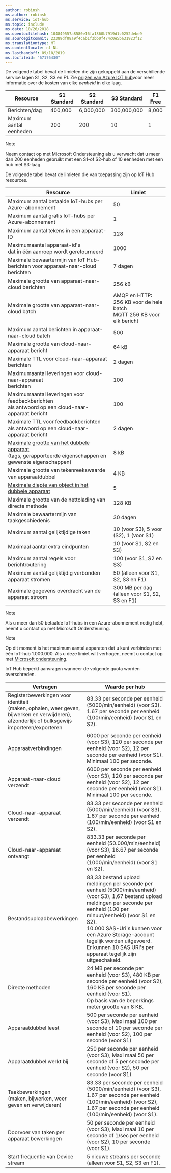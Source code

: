 ```yaml
---
author: robinsh
ms.author: robinsh
ms.service: iot-hub
ms.topic: include
ms.date: 10/26/2018
ms.openlocfilehash: 104849557a8580e16fa1860b7919d1c0252debe9
ms.sourcegitcommit: 23389df08a9f4cab1f3bb0f474c0e5ba31923f12
ms.translationtype: MT
ms.contentlocale: nl-NL
ms.lasthandoff: 09/10/2019
ms.locfileid: "67176430"
---
```

De volgende tabel bevat de limieten die zijn gekoppeld aan de verschillende service lagen S1, S2, S3 en F1. Zie [prijzen van Azure IOT hub](https://azure.microsoft.com/pricing/details/iot-hub/)voor meer informatie over de kosten van elke *eenheid* in elke laag.

| Resource | S1 Standard | S2 Standard | S3 Standard | F1 Free |
| --- | --- | --- | --- | --- |
| Berichten/dag |400,000 |6,000,000 |300,000,000 |8,000 |
| Maximum aantal eenheden |200 |200 |10 |1 |

> [!NOTE]
> Neem contact op met Microsoft Ondersteuning als u verwacht dat u meer dan 200 eenheden gebruikt met een S1-of S2-hub of 10 eenheden met een hub met S3-laag.
> 
> 

De volgende tabel bevat de limieten die van toepassing zijn op IoT Hub resources.

| Resource | Limiet |
| --- | --- |
| Maximum aantal betaalde IoT-hubs per Azure-abonnement |50 |
| Maximum aantal gratis IoT-hubs per Azure-abonnement |1 |
| Maximum aantal tekens in een apparaat-ID | 128 |
| Maximumaantal apparaat-id's<br/> dat in één aanroep wordt geretourneerd |1000 |
| Maximale bewaartermijn van IoT Hub-berichten voor apparaat-naar-cloud berichten |7 dagen |
| Maximale grootte van apparaat-naar-cloud berichten |256 kB |
| Maximale grootte van apparaat-naar-cloud batch |AMQP en HTTP: 256 KB voor de hele batch <br/>MQTT 256 KB voor elk bericht |
| Maximum aantal berichten in apparaat-naar-cloud batch |500 |
| Maximale grootte van cloud-naar-apparaat bericht |64 kB |
| Maximale TTL voor cloud-naar-apparaat berichten |2 dagen |
| Maximumaantal leveringen voor cloud-naar-apparaat <br/> berichten |100 |
| Maximumaantal leveringen voor feedbackberichten <br/> als antwoord op een cloud-naar-apparaat bericht |100 |
| Maximale TTL voor feedbackberichten <br/> als antwoord op een cloud-naar-apparaat bericht |2 dagen |
| [Maximale grootte van het dubbele apparaat](../articles/iot-hub/iot-hub-devguide-device-twins.md#device-twin-size) <br/> (tags, gerapporteerde eigenschappen en gewenste eigenschappen) | 8 kB |
| Maximale grootte van tekenreekswaarde van apparaatdubbel | 4 KB |
| [Maximale diepte van object in het dubbele apparaat](../articles/iot-hub/iot-hub-devguide-device-twins.md#tags-and-properties-format) | 5 |
| Maximale grootte van de nettolading van directe methode | 128 KB |
| Maximale bewaartermijn van taakgeschiedenis | 30 dagen |
| Maximum aantal gelijktijdige taken | 10 (voor S3), 5 voor (S2), 1 (voor S1) |
| Maximaal aantal extra eindpunten | 10 (voor S1, S2 en S3) |
| Maximum aantal regels voor berichtroutering | 100 (voor S1, S2 en S3) |
| Maximum aantal gelijktijdig verbonden apparaat stromen | 50 (alleen voor S1, S2, S3 en F1) |
| Maximale gegevens overdracht van de apparaat stroom | 300 MB per dag (alleen voor S1, S2, S3 en F1) |

> [!NOTE]
> Als u meer dan 50 betaalde IoT-hubs in een Azure-abonnement nodig hebt, neemt u contact op met Microsoft Ondersteuning.

> [!NOTE]
> Op dit moment is het maximum aantal apparaten dat u kunt verbinden met één IoT-hub 1.000.000. Als u deze limiet wilt verhogen, neemt u contact op met [Microsoft ondersteuning](https://azure.microsoft.com/support/options/).

IoT Hub beperkt aanvragen wanneer de volgende quota worden overschreden.

| Vertragen | Waarde per hub |
| --- | --- |
| Registerbewerkingen voor identiteit <br/> (maken, ophalen, weer geven, bijwerken en verwijderen), <br/> afzonderlijk of bulksgewijs importeren/exporteren |83.33 per seconde per eenheid (5000/min/eenheid) (voor S3). <br/> 1.67 per seconde per eenheid (100/min/eenheid) (voor S1 en S2). |
| Apparaatverbindingen |6000 per seconde per eenheid (voor S3), 120 per seconde per eenheid (voor S2), 12 per seconde per eenheid (voor S1). <br/>Minimaal 100 per seconde. |
| Apparaat-naar-cloud verzendt |6000 per seconde per eenheid (voor S3), 120 per seconde per eenheid (voor S2), 12 per seconde per eenheid (voor S1). <br/>Minimaal 100 per seconde. |
| Cloud-naar-apparaat verzendt | 83.33 per seconde per eenheid (5000/min/eenheid) (voor S3), 1.67 per seconde per eenheid (100/min/eenheid) (voor S1 en S2). |
| Cloud-naar-apparaat ontvangt |833.33 per seconde per eenheid (50.000/min/eenheid) (voor S3), 16.67 per seconde per eenheid (1000/min/eenheid) (voor S1 en S2). |
| Bestandsuploadbewerkingen |83,33 bestand upload meldingen per seconde per eenheid (5000/min/eenheid) (voor S3), 1,67 bestand upload meldingen per seconde per eenheid (100 per minuut/eenheid) (voor S1 en S2). <br/> 10.000 SAS-Uri's kunnen voor een Azure Storage-account tegelijk worden uitgevoerd.<br/> Er kunnen 10 SAS URI's per apparaat tegelijk zijn uitgeschakeld. |
| Directe methoden | 24 MB per seconde per eenheid (voor S3), 480 KB per seconde per eenheid (voor S2), 160 KB per seconde per eenheid (voor S1).<br/> Op basis van de beperkings meter grootte van 8 KB. |
| Apparaatdubbel leest | 500 per seconde per eenheid (voor S3), Maxi maal 100 per seconde of 10 per seconde per eenheid (voor S2), 100 per seconde (voor S1) |
| Apparaatdubbel werkt bij | 250 per seconde per eenheid (voor S3), Maxi maal 50 per seconde of 5 per seconde per eenheid (voor S2), 50 per seconde (voor S1) |
| Taakbewerkingen <br/> (maken, bijwerken, weer geven en verwijderen) | 83.33 per seconde per eenheid (5000/min/eenheid) (voor S3), 1.67 per seconde per eenheid (100/min/eenheid) (voor S2), 1.67 per seconde per eenheid (100/min/eenheid) (voor S1). |
| Doorvoer van taken per apparaat bewerkingen | 50 per seconde per eenheid (voor S3), Maxi maal 10 per seconde of 1/sec per eenheid (voor S2), 10 per seconde (voor S1). |
| Start frequentie van Device stream | 5 nieuwe streams per seconde (alleen voor S1, S2, S3 en F1). |
